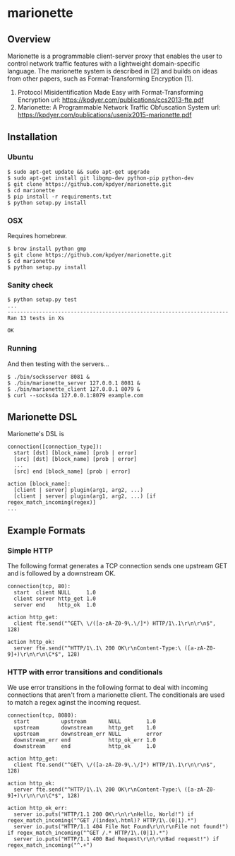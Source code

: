 # marionette

Overview
--------

Marionette is a programmable client-server proxy that enables the user to control network traffic features with a lightweight domain-specific language. The marionette system is described in [2] and builds on ideas from other papers, such as Format-Transforming Encryption [1].

1. Protocol Misidentification Made Easy with Format-Transforming Encryption
   url: https://kpdyer.com/publications/ccs2013-fte.pdf
2. Marionette: A Programmable Network Traffic Obfuscation System
   url: https://kpdyer.com/publications/usenix2015-marionette.pdf

Installation
------------

### Ubuntu

```console
$ sudo apt-get update && sudo apt-get upgrade
$ sudo apt-get install git libgmp-dev python-pip python-dev
$ git clone https://github.com/kpdyer/marionette.git
$ cd marionette
$ pip install -r requirements.txt
$ python setup.py install
```

###  OSX

Requires homebrew.

```console
$ brew install python gmp
$ git clone https://github.com/kpdyer/marionette.git
$ cd marionette
$ python setup.py install
```

### Sanity check

```console
$ python setup.py test
...
----------------------------------------------------------------------
Ran 13 tests in Xs

OK
```

### Running

And then testing with the servers...

```console
$ ./bin/socksserver 8081 &
$ ./bin/marionette_server 127.0.0.1 8081 &
$ ./bin/marionette_client 127.0.0.1 8079 &
$ curl --socks4a 127.0.0.1:8079 example.com
```


Marionette DSL
--------------

Marionette's DSL is 

```
connection([connection_type]):
  start [dst] [block_name] [prob | error]
  [src] [dst] [block_name] [prob | error]
  ...
  [src] end [block_name] [prob | error]

action [block_name]:
  [client | server] plugin(arg1, arg2, ...)
  [client | server] plugin(arg1, arg2, ...) [if regex_match_incoming(regex)]
...
```


Example Formats
---------------

### Simple HTTP

The following format generates a TCP connection sends one upstream GET and is followed by a downstream OK.

```
connection(tcp, 80):
  start  client NULL     1.0
  client server http_get 1.0
  server end    http_ok  1.0

action http_get:
  client fte.send("^GET\ \/([a-zA-Z0-9\.\/]*) HTTP/1\.1\r\n\r\n$", 128)

action http_ok:
  server fte.send("^HTTP/1\.1\ 200 OK\r\nContent-Type:\ ([a-zA-Z0-9]+)\r\n\r\n\C*$", 128)
```

### HTTP with error transitions and conditionals

We use error transitions in the following format to deal with incoming connections that aren't from a marionette client. The conditionals are used to match a regex aginst the incoming request.

```
connection(tcp, 8080):
  start          upstream       NULL        1.0
  upstream       downstream     http_get    1.0
  upstream       downstream_err NULL        error
  downstream_err end            http_ok_err 1.0
  downstream     end            http_ok     1.0

action http_get:
  client fte.send("^GET\ \/([a-zA-Z0-9\.\/]*) HTTP/1\.1\r\n\r\n$", 128)

action http_ok:
  server fte.send("^HTTP/1\.1\ 200 OK\r\nContent-Type:\ ([a-zA-Z0-9]+)\r\n\r\n\C*$", 128)

action http_ok_err:
  server io.puts("HTTP/1.1 200 OK\r\n\r\nHello, World!") if regex_match_incoming("^GET /(index\.html)? HTTP/1\.(0|1).*")
  server io.puts("HTTP/1.1 404 File Not Found\r\n\r\nFile not found!") if regex_match_incoming("^GET /.* HTTP/1\.(0|1).*")
  server io.puts("HTTP/1.1 400 Bad Request\r\n\r\nBad request!") if regex_match_incoming("^.+")
```
